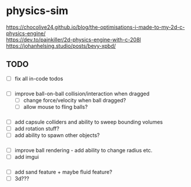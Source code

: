 # physics-sim

<https://chocolive24.github.io/blog/the-optimisations-i-made-to-my-2d-c-physics-engine/> \
<https://dev.to/painkiller/2d-physics-engine-with-c-208l> \
<https://johanhelsing.studio/posts/bevy-xpbd/>

## TODO

- [ ] fix all in-code todos

###

- [ ] improve ball-on-ball collision/interaction when dragged
  - [ ] change force/velocity when ball dragged?
  - [ ] allow mouse to fling balls?

###

- [ ] add capsule colliders and ability to sweep bounding volumes
- [ ] add rotation stuff?
- [ ] add ability to spawn other objects?

###

- [ ] improve ball rendering - add ability to change radius etc.
- [ ] add imgui

###

- [ ] add sand feature + maybe fluid feature?
- [ ] 3d???
